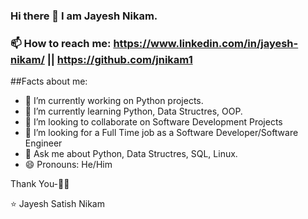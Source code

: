 ### Hi there 👋 I am Jayesh Nikam.

### 📫 How to reach me: https://www.linkedin.com/in/jayesh-nikam/ || https://github.com/jnikam1

##Facts about me:

- 🔭 I’m currently working on Python projects.
- 🌱 I’m currently learning Python, Data Structres, OOP.
- 👯 I’m looking to collaborate on Software Development Projects
- 👀 I’m looking for a Full Time job as a Software Developer/Software Engineer
- 💬 Ask me about Python, Data Structres, SQL, Linux. 
- 😄 Pronouns: He/Him

Thank You-🙏🏼

⭐️ Jayesh Satish Nikam
